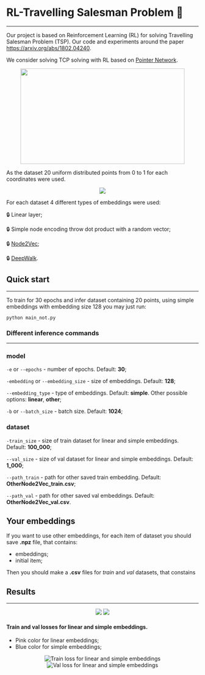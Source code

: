 # RL-Travelling Salesman Problem :robot:
----------------------------------

Our project is based on Reinforcement Learning (RL) for solving Travelling Salesman Problem (TSP). Our code and experiments around the paper https://arxiv.org/abs/1802.04240.

We consider solving TCP solving with RL based on [Pointer Network](https://arxiv.org/abs/1506.03134). 

<p align="center">
  <img src="https://github.com/Nina-Konovalova/TCP-RL-Skoltech_project/blob/main/pictures/data/image.png" width="430" height="250">
</p>

As the dataset 20 uniform distributed points from 0 to 1 for each coordinates were used. 

<p align="center">
  <img src="https://github.com/Nina-Konovalova/TCP-RL-Skoltech_project/blob/main/pictures/data/map.png" >
</p>

For each dataset 4 different types of embeddings were used:

:lock: Linear layer;

:lock: Simple node encoding throw dot product with a random vector;

:lock: [Node2Vec](https://arxiv.org/abs/1607.00653);

:lock: [DeepWalk](https://paperswithcode.com/method/deepwalk).


## Quick start
-----------------------------------
To train for 30 epochs and infer dataset containing 20 points, using simple embeddings with embedding size 128 you may just run:

```python main_not.py```


### Different inference commands
--------------------------------------

### model

`-e` or `--epochs` - number of epochs. Default: **30**;

`-embedding` or `--embedding_size` - size of embeddings. Default: **128**;

`--embedding_type` - type of embeddings. Default: **simple**. Other possible options: **linear**, **other**;

`-b` or `--batch_size` - batch size. Default: **1024**;


### dataset

`-train_size` - size of train dataset for linear and simple embeddings. Default: **100_000**;

`--val_size` - size of val dataset for linear and simple embeddings. Default: **1_000**;

`--path_train` - path for other saved train embedding. Default: **OtherNode2Vec_train.csv**;

`--path_val` - path for other saved val embeddings. Default: **OtherNode2Vec_val.csv**.


## Your embeddings
If you want to use other embeddings, for each item of dataset you should save **.npz** file, that contains:

- embeddings;
- initial item;

Then you should make a **.csv** files for *train* and *val* datasets, that constains 

## Results
-----------------------------------

<p align="center">
  <img src="https://github.com/Nina-Konovalova/TCP-RL-Skoltech_project/blob/main/pictures/results/map_1.png" >
  <img src="https://github.com/Nina-Konovalova/TCP-RL-Skoltech_project/blob/main/pictures/results/map_2.png" >
</p>


#### Train and val losses for linear and simple embeddings.

- Pink color for linear embeddings;
- Blue color for simple embeddings;

<p align="center">
  <img src="https://github.com/Nina-Konovalova/TCP-RL-Skoltech_project/blob/main/pictures/results/train_lin_s.jpg", alt="Train loss for linear and simple embeddings" >
  <img src="https://github.com/Nina-Konovalova/TCP-RL-Skoltech_project/blob/main/pictures/results/val_lin_s.jpg", alt="Val loss for linear and simple embeddings" >
</p>

